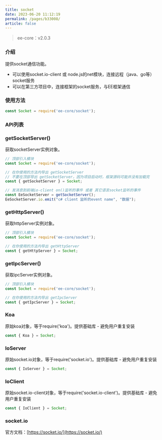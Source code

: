 ```yaml
---
title: socket
date: 2023-06-20 11:12:19
permalink: /pages/b33008/
article: false
---
```


> ee-core：v2.0.3

###  介绍
提供socket通信功能。

- 可以使用socket.io-client 或 node.js的net模块，连接远程（java、go等）socket服务
- 可以在第三方项目中，连接框架的socket服务，与EE框架通信

###  使用方法
```javascript
const Socket = require('ee-core/socket');
```

###  API列表
###  getSocketServer()
获取socketServer实例对象。
```javascript
// 顶部引入模块
const Socket = require('ee-core/socket');

// 在你使用的方法内导出 getSocketServer
// 不要在顶部导出 getSocketServer，因为项目启动时，框架源码可能并没有加载完
const { getSocketServer } = Socket;

// 发消息到前端io-client on()监听的事件 或者 其它语言socket监听的事件
const EeSocketServer = getSocketServer();
EeSocketServer.io.emit("c# client 监听的event name", "数据");
```

###  getHttpServer()
获取httpServer实例对象。
```javascript
// 顶部引入模块
const Socket = require('ee-core/socket');

// 在你使用的方法内导出 getHttpServer
const { getHttpServer } = Socket;
```

###  getIpcServer()
获取ipcServer实例对象。
```javascript
// 顶部引入模块
const Socket = require('ee-core/socket');

// 在你使用的方法内导出 getIpcServer
const { getIpcServer } = Socket;
```

###  Koa
原始koa对象，等于require('koa')。提供基础库 - 避免用户重复安装
```javascript
const { Koa } = Socket;
```

###  IoServer
原始socket.io对象，等于require('socket.io')。提供基础库 - 避免用户重复安装
```javascript
const { IoServer } = Socket;
```

###  IoClient
原始socket.io-client对象，等于require('socket.io-client')。提供基础库 - 避免用户重复安装
```javascript
const { IoClient } = Socket;
```

### socket.io
官方文档：[https://socket.io/](https://socket.io/)


